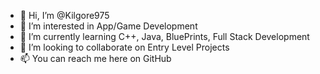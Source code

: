 - 👋 Hi, I’m @Kilgore975
- 👀 I’m interested in App/Game Development
- 🌱 I’m currently learning C++, Java, BluePrints, Full Stack Development
- 💞️ I’m looking to collaborate on Entry Level Projects
- 📫 You can reach me here on GitHub

<!---
Kilgore975/Kilgore975 is a ✨ special ✨ repository because its `README.md` (this file) appears on your GitHub profile.
You can click the Preview link to take a look at your changes.
--->
